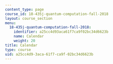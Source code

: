 ```yaml
---
content_type: page
course_id: 18-435j-quantum-computation-fall-2018
layout: course_section
menu:
  18-435j-quantum-computation-fall-2018:
    identifier: a25cc4d93aca61f7ca9f02bc34d6623b
    name: Calendar
    weight: 20
title: Calendar
type: course
uid: a25cc4d9-3aca-61f7-ca9f-02bc34d6623b
---
```

